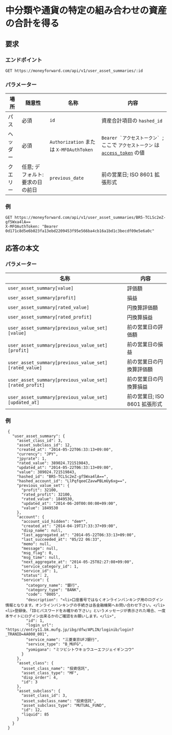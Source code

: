 # 中分類や通貨の特定の組み合わせの資産の合計を得る

## 要求

### エンドポイント

```
GET https://moneyforward.com/api/v1/user_asset_summaries/:id
```

### パラメーター

| 場所 | 随意性 | 名称 | 内容 |
| ---- | ---- | ---- | --- |
| パス | 必須 | `id` | 資産合計項目の `hashed_id` |
| ヘッダー | 必須 | `Authorization` または `X-MFOAuthToken` | ```Bearer `アクセストークン` ```; ここで `アクセストークン` は [`access_token`](token.md) の値 |
| クエリー | 任意; デフォルト: 要求の日の前日 | `previous_date` | 前の営業日; ISO 8601 拡張形式 |
 
### 例

```
GET https://moneyforward.com/api/v1/user_asset_summaries/BR5-TCLSc2eZ-gf5Wxa4lA==
X-MFOAuthToken: "Bearer 0d171c8d5e6b023fa13ebd2209453f95e566ba4cb16a1bd1c3becdf09e5e6a0c"
```

## 応答の本文

### パラメーター

| 名称 | 内容 |
| ---- | --- |
| `user_asset_summary[value]` | 評価額 |
| `user_asset_summary[profit]` | 損益 |
| `user_asset_summary[rated_value]` | 円換算評価額 |
| `user_asset_summary[rated_profit]` | 円換算損益 |
| `user_asset_summary[previous_value_set][value]` | 前の営業日の評価額 |
| `user_asset_summary[previous_value_set][profit]` | 前の営業日の損益 |
| `user_asset_summary[previous_value_set][rated_value]` | 前の営業日の円換算評価額 |
| `user_asset_summary[previous_value_set][rated_profit]` | 前の営業日の円換算損益 |
| `user_asset_summary[previous_value_set][updated_at]` | 前の営業日; ISO 8601 拡張形式 |

### 例

```
 {
   "user_asset_summary": {
     "asset_class_id": 3,
     "asset_subclass_id": 12,
     "created_at": "2014-05-22T06:33:13+09:00",
     "currency": "JPY",
     "jpyrate": 1,
     "rated_value": 389024.721519843,
     "updated_at": "2014-05-22T06:33:13+09:00",
     "value": 389024.721519843,
     "hashed_id": "BR5-TCLSc2eZ-gf5Wxa4lA==",
     "hashed_account_id": "LlPqfqeeCZavwPBLmUy6xg==",
     "previous_value_set": {
       "profit": 32100,
       "rated_profit": 32100,
       "rated_value": 1849530,
       "updated_at": "2014-06-20T00:00:00+09:00",
       "value": 1849530
     },
     "account": {
       "account_uid_hidden": "dem*",
       "created_at": "2014-04-19T17:33:37+09:00",
       "disp_name": null,
       "last_aggregated_at": "2014-05-22T06:33:13+09:00",
       "last_succeeded_at": "05/22 06:33",
       "memo": null,
       "message": null,
       "msg_flag": 0,
       "msg_time": null,
       "next_aggregate_at": "2014-05-25T02:27:08+09:00",
       "service_category_id": 1,
       "service_id": 1,
       "status": 2,
       "service": {
         "category_name": "銀行",
         "category_type": "BANK",
         "code": "0005",
         "description": "<li>口座番号ではなくオンラインバンキング用のログイン情報となります。オンラインバンキングの手続きは各金融機関へお問い合わせ下さい。</li><li>登録後、「IDとパスワードをお確かめ下さい」というメッセージが表示された場合、一度本サイトにログイン出来るかのご確認をお願いします。</li>",
         "id": 1,
         "login_url": "https://entry11.bk.mufg.jp/ibg/dfw/APLIN/loginib/login?_TRANID=AA000_001",
         "service_name": "三菱東京UFJ銀行",
         "service_type": "B_MUFG",
         "yomigana": "ミツビシトウキョウユーエフジェイギンコウ"
       }
     },
     "asset_class": {
       "asset_class_name": "投資信託",
       "asset_class_type": "MF",
       "disp_order": 4,
       "id": 3
     },
     "asset_subclass": {
       "asset_class_id": 3,
       "asset_subclass_name": "投資信託",
       "asset_subclass_type": "MUTUAL_FUND",
       "id": 12,
       "liquid": 85
     }
   }
 }
```
